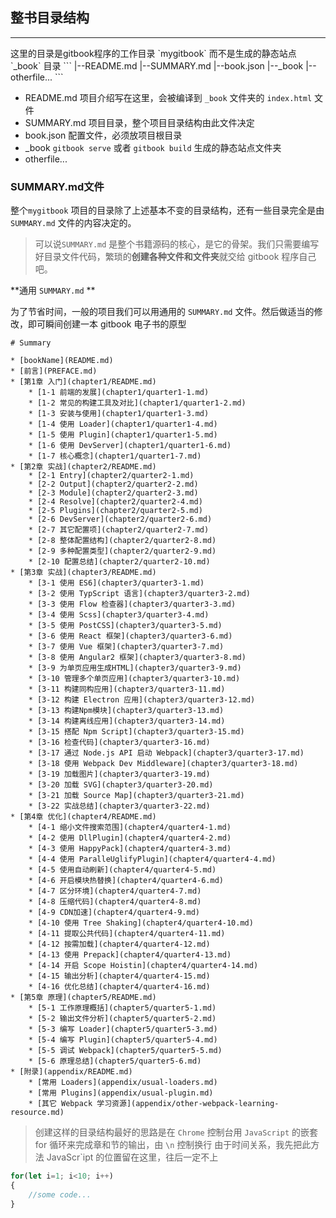 ## 整书目录结构
<hr />
这里的目录是gitbook程序的工作目录 `mygitbook` 而不是生成的静态站点 `_book` 目录
```
|--README.md   
|--SUMMARY.md
|--book.json
|--_book
|--otherfile...
```

* README.md  项目介绍写在这里，会被编译到 `_book` 文件夹的 `index.html` 文件
* SUMMARY.md 项目目录，整个项目目录结构由此文件决定
* book.json  配置文件，必须放项目根目录
* _book      `gitbook serve` 或者 `gitbook build` 生成的静态站点文件夹
* otherfile...


### SUMMARY.md文件
整个`mygitbook` 项目的目录除了上述基本不变的目录结构，还有一些目录完全是由 `SUMMARY.md` 文件的内容决定的。

> 可以说`SUMMARY.md` 是整个书籍源码的核心，是它的骨架。我们只需要编写好目录文件代码，繁琐的**创建各种文件和文件夹**就交给 gitbook 程序自己吧。

**通用 `SUMMARY.md` **

为了节省时间，一般的项目我们可以用通用的 `SUMMARY.md` 文件。然后做适当的修改，即可瞬间创建一本 gitbook 电子书的原型
```
# Summary

* [bookName](README.md)
* [前言](PREFACE.md)
* [第1章 入门](chapter1/README.md)
    * [1-1 前端的发展](chapter1/quarter1-1.md)
    * [1-2 常见的构建工具及对比](chapter1/quarter1-2.md)
    * [1-3 安装与使用](chapter1/quarter1-3.md)
    * [1-4 使用 Loader](chapter1/quarter1-4.md)
    * [1-5 使用 Plugin](chapter1/quarter1-5.md)
    * [1-6 使用 DevServer](chapter1/quarter1-6.md)
    * [1-7 核心概念](chapter1/quarter1-7.md)
* [第2章 实战](chapter2/README.md)
    * [2-1 Entry](chapter2/quarter2-1.md)
    * [2-2 Output](chapter2/quarter2-2.md)
    * [2-3 Module](chapter2/quarter2-3.md)
    * [2-4 Resolve](chapter2/quarter2-4.md)
    * [2-5 Plugins](chapter2/quarter2-5.md)
    * [2-6 DevServer](chapter2/quarter2-6.md)
    * [2-7 其它配置项](chapter2/quarter2-7.md)
    * [2-8 整体配置结构](chapter2/quarter2-8.md)
    * [2-9 多种配置类型](chapter2/quarter2-9.md)
    * [2-10 配置总结](chapter2/quarter2-10.md)
* [第3章 实战](chapter3/README.md)
    * [3-1 使用 ES6](chapter3/quarter3-1.md)
    * [3-2 使用 TypScript 语言](chapter3/quarter3-2.md)
    * [3-3 使用 Flow 检查器](chapter3/quarter3-3.md)
    * [3-4 使用 Scss](chapter3/quarter3-4.md)
    * [3-5 使用 PostCSS](chapter3/quarter3-5.md)
    * [3-6 使用 React 框架](chapter3/quarter3-6.md)
    * [3-7 使用 Vue 框架](chapter3/quarter3-7.md)
    * [3-8 使用 Angular2 框架](chapter3/quarter3-8.md)
    * [3-9 为单页应用生成HTML](chapter3/quarter3-9.md)
    * [3-10 管理多个单页应用](chapter3/quarter3-10.md)
    * [3-11 构建同构应用](chapter3/quarter3-11.md)
    * [3-12 构建 Electron 应用](chapter3/quarter3-12.md)
    * [3-13 构建Npm模块](chapter3/quarter3-13.md)
    * [3-14 构建离线应用](chapter3/quarter3-14.md)
    * [3-15 搭配 Npm Script](chapter3/quarter3-15.md)
    * [3-16 检查代码](chapter3/quarter3-16.md)
    * [3-17 通过 Node.js API 启动 Webpack](chapter3/quarter3-17.md)
    * [3-18 使用 Webpack Dev Middleware](chapter3/quarter3-18.md)
    * [3-19 加载图片](chapter3/quarter3-19.md)
    * [3-20 加载 SVG](chapter3/quarter3-20.md)
    * [3-21 加载 Source Map](chapter3/quarter3-21.md)
    * [3-22 实战总结](chapter3/quarter3-22.md)
* [第4章 优化](chapter4/README.md)
    * [4-1 缩小文件搜索范围](chapter4/quarter4-1.md)
    * [4-2 使用 DllPlugin](chapter4/quarter4-2.md)
    * [4-3 使用 HappyPack](chapter4/quarter4-3.md)
    * [4-4 使用 ParalleUglifyPlugin](chapter4/quarter4-4.md)
    * [4-5 使用自动刷新](chapter4/quarter4-5.md)
    * [4-6 开启模块热替换](chapter4/quarter4-6.md)
    * [4-7 区分环境](chapter4/quarter4-7.md)
    * [4-8 压缩代码](chapter4/quarter4-8.md)
    * [4-9 CDN加速](chapter4/quarter4-9.md)
    * [4-10 使用 Tree Shaking](chapter4/quarter4-10.md)
    * [4-11 提取公共代码](chapter4/quarter4-11.md)
    * [4-12 按需加载](chapter4/quarter4-12.md)
    * [4-13 使用 Prepack](chapter4/quarter4-13.md)
    * [4-14 开启 Scope Hoistin](chapter4/quarter4-14.md)
    * [4-15 输出分析](chapter4/quarter4-15.md)
    * [4-16 优化总结](chapter4/quarter4-16.md)
* [第5章 原理](chapter5/README.md)
    * [5-1 工作原理概括](chapter5/quarter5-1.md)
    * [5-2 输出文件分析](chapter5/quarter5-2.md)
    * [5-3 编写 Loader](chapter5/quarter5-3.md)
    * [5-4 编写 Plugin](chapter5/quarter5-4.md)
    * [5-5 调试 Webpack](chapter5/quarter5-5.md)
    * [5-6 原理总结](chapter5/quarter5-6.md)
* [附录](appendix/README.md)
    * [常用 Loaders](appendix/usual-loaders.md)
    * [常用 Plugins](appendix/usual-plugin.md)
    * [其它 Webpack 学习资源](appendix/other-webpack-learning-resource.md)
```
>创建这样的目录结构最好的思路是在 `Chrome` 控制台用 `JavaScript` 的嵌套 for 循环来完成章和节的输出，由 `\n` 控制换行 由于时间关系，我先把此方法 JavaScr`ipt 的位置留在这里，往后一定不上

```js
for(let i=1; i<10; i++)
{
    //some code...
}
```

